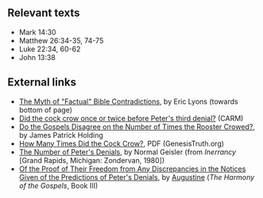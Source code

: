 
## Relevant texts

-   Mark 14:30
-   Matthew 26:34-35, 74-75
-   Luke 22:34, 60-62
-   John 13:38

## External links

-   [The Myth of "Factual" Bible Contradictions](http://www.apologeticspress.org/articles/20),
    by Eric Lyons (towards bottom of page)
-   [Did the cock crow once or twice before Peter's third denial?](http://www.carm.org/diff/Matt26_33.htm)
    (CARM)
-   [Do the Gospels Disagree on the Number of Times the Rooster Crowed?](http://www.tektonics.org/af/cockcrow.html),
    by James Patrick Holding
-   [How Many Times Did the Cock Crow?](http://www.genesistruth.org/documents/rooster.pdf),
    PDF (GenesisTruth.org)
-   [The Number of Peter's Denials](http://books.google.com/books?id=wWDSR8y911kC&pg=PA65&vq=peter's+denials&source=gbs_search_r&cad=1_1&sig=ACfU3U09v7GfwH4hmkgS09TuLrpy_m4jeA),
    by Normal Geisler (from *Inerrancy* [Grand Rapids, Michigan:
    Zondervan, 1980])
-   [Of the Proof of Their Freedom from Any Discrepancies in the Notices Given of the Predictions of Peter's Denials](http://www.newadvent.org/fathers/1602302.htm),
    by [Augustine](Augustine "Augustine")
    (*The Harmony of the Gospels*, Book III)



